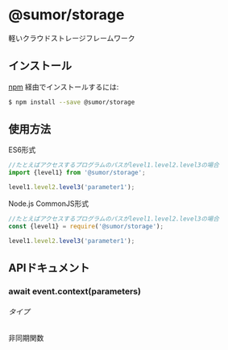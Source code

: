 # @sumor/storage
軽いクラウドストレージフレームワーク

## インストール

[npm](https://www.npmjs.com/) 経由でインストールするには:
```sh
$ npm install --save @sumor/storage
```

## 使用方法

ES6形式
```js
//たとえばアクセスするプログラムのパスがlevel1.level2.level3の場合
import {level1} from '@sumor/storage';

level1.level2.level3('parameter1');
```
Node.js CommonJS形式
```js
//たとえばアクセスするプログラムのパスがlevel1.level2.level3の場合
const {level1} = require('@sumor/storage');

level1.level2.level3('parameter1');
```

## APIドキュメント

### await event.context(parameters)
###### タイプ
非同期関数